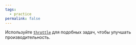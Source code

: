 ```yaml
---
tags:
  - practice
permalink: false
---
```


Используйте [`throttle`](/js/throttle/) для подобных задач, чтобы улучшать производительность.
